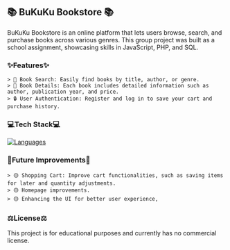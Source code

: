 ## 📚 BuKuKu Bookstore 📚

BuKuKu Bookstore is an online platform that lets users browse, search, and purchase books across various genres. This group project was built as a school assignment, showcasing skills in JavaScript, PHP, and SQL.

### ✨Features✨

    > 🔎 Book Search: Easily find books by title, author, or genre.
    > 📖 Book Details: Each book includes detailed information such as author, publication year, and price.
    > 🔒 User Authentication: Register and log in to save your cart and purchase history.

### 💻Tech Stack💻

[![Languages](https://skillicons.dev/icons?i=html,css,js,php,mysql)](https://skillicons.dev)

### 🔮Future Improvements🔮

    > 🟡 Shopping Cart: Improve cart functionalities, such as saving items for later and quantity adjustments.
    > 🟡 Homepage improvements.
    > 🟡 Enhancing the UI for better user experience,

### ⚖️License⚖️

This project is for educational purposes and currently has no commercial license.
